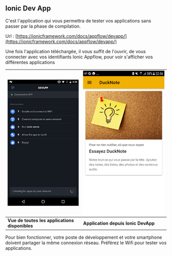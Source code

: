 ## Ionic Dev App

C'est l'application qui vous permettra de tester vos applications sans passer par la phase de compilation.

Url : [https://ionicframework.com/docs/appflow/devapp/](https://ionicframework.com/docs/appflow/devapp/)

Une fois l'application téléchargée, il vous suffit de l'ouvrir, de vous connecter avec vos identifiants Ionic Appflow, pour voir s'afficher vos différentes applications

![](/assets/ionic_dev_app.png) | ![](/assets/ducknote_devapp2.png)
--- | ---
**Vue de toutes les applications disponibles** | **Application depuis Ionic DevApp** |

Pour bien fonctionner, votre poste de développement et votre smartphone doivent partager la même connexion réseau. Préférez le Wifi pour tester vos applications.
